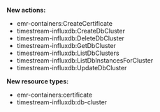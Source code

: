 **New actions:**

- emr-containers:CreateCertificate
- timestream-influxdb:CreateDbCluster
- timestream-influxdb:DeleteDbCluster
- timestream-influxdb:GetDbCluster
- timestream-influxdb:ListDbClusters
- timestream-influxdb:ListDbInstancesForCluster
- timestream-influxdb:UpdateDbCluster

**New resource types:**

- emr-containers:certificate
- timestream-influxdb:db-cluster
